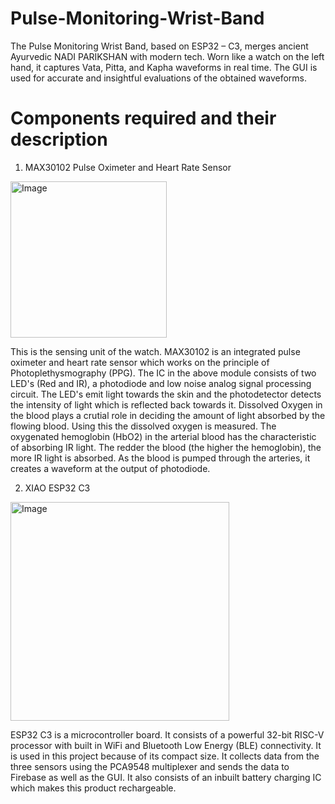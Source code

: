 # Pulse-Monitoring-Wrist-Band
The Pulse Monitoring Wrist Band, based on ESP32 – C3, merges ancient Ayurvedic NADI PARIKSHAN with modern tech. Worn like a watch on the left hand, it captures Vata, Pitta, and Kapha waveforms in real time. The GUI is used for accurate and insightful evaluations of the obtained waveforms.
# Components required and their description
1) MAX30102 Pulse Oximeter and Heart Rate Sensor
<img src="https://github.com/AshayAtkar/Pulse-Monitoring-Wrist-Band/assets/120382546/14a8c619-8f75-4cfe-8c33-fa848e53ca23" alt="Image" width="250">


This is the sensing unit of the watch. MAX30102 is an integrated pulse oximeter and heart rate sensor which works on the principle of Photoplethysmography (PPG). The IC in the above module consists of two LED's (Red and IR), a photodiode and low noise analog signal processing circuit. The LED's emit light towards the skin and the photodetector detects the intensity of light which is reflected back towards it. Dissolved Oxygen in the blood plays a crutial role in deciding the amount of light absorbed by the flowing blood. Using this the dissolved oxygen is measured. The oxygenated hemoglobin (HbO2) in the arterial blood has the characteristic of absorbing IR light. The redder the blood (the higher the hemoglobin), the more IR light is absorbed. As the blood is pumped through the arteries, it creates a waveform at the output of photodiode.

2) XIAO ESP32 C3
<img src="https://github.com/AshayAtkar/Pulse-Monitoring-Wrist-Band/assets/120382546/468d889c-c00a-4d7c-a1ad-266eb8a485dd" alt="Image" width="350">

ESP32 C3 is a microcontroller board. It consists of a powerful 32-bit RISC-V processor with built in WiFi and Bluetooth Low Energy (BLE) connectivity. It is used in this project because of its compact size. It collects data from the three sensors using the PCA9548 multiplexer and sends the data to Firebase as well as the GUI. It also consists of an inbuilt battery charging IC which makes this product rechargeable.
